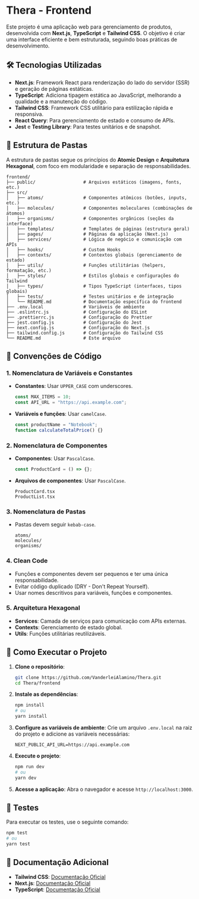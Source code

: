 # Thera - Frontend

Este projeto é uma aplicação web para gerenciamento de produtos, desenvolvida com **Next.js**, **TypeScript** e **Tailwind CSS**. O objetivo é criar uma interface eficiente e bem estruturada, seguindo boas práticas de desenvolvimento.

## 🛠️ Tecnologias Utilizadas

- **Next.js**: Framework React para renderização do lado do servidor (SSR) e geração de páginas estáticas.
- **TypeScript**: Adiciona tipagem estática ao JavaScript, melhorando a qualidade e a manutenção do código.
- **Tailwind CSS**: Framework CSS utilitário para estilização rápida e responsiva.
- **React Query**: Para gerenciamento de estado e consumo de APIs.
- **Jest** e **Testing Library**: Para testes unitários e de snapshot.

## 📂 Estrutura de Pastas

A estrutura de pastas segue os princípios do **Atomic Design** e **Arquitetura Hexagonal**, com foco em modularidade e separação de responsabilidades.

```
frontend/
├── public/                  # Arquivos estáticos (imagens, fonts, etc.)
├── src/
│   ├── atoms/               # Componentes atômicos (botões, inputs, etc.)
│   ├── molecules/           # Componentes moleculares (combinações de átomos)
│   ├── organisms/           # Componentes orgânicos (seções da interface)
│   ├── templates/           # Templates de páginas (estrutura geral)
│   ├── pages/               # Páginas da aplicação (Next.js)
│   ├── services/            # Lógica de negócio e comunicação com APIs
│   ├── hooks/               # Custom Hooks
│   ├── contexts/            # Contextos globais (gerenciamento de estado)
│   ├── utils/               # Funções utilitárias (helpers, formatação, etc.)
│   ├── styles/              # Estilos globais e configurações do Tailwind
│   ├── types/               # Tipos TypeScript (interfaces, tipos globais)
│   ├── tests/               # Testes unitários e de integração
│   └── README.md            # Documentação específica do frontend
├── .env.local               # Variáveis de ambiente
├── .eslintrc.js             # Configuração do ESLint
├── .prettierrc.js           # Configuração do Prettier
├── jest.config.js           # Configuração do Jest
├── next.config.js           # Configuração do Next.js
├── tailwind.config.js       # Configuração do Tailwind CSS
└── README.md                # Este arquivo
```

## 📝 Convenções de Código

### 1. **Nomenclatura de Variáveis e Constantes**
- **Constantes**: Usar `UPPER_CASE` com underscores.
  ```typescript
  const MAX_ITEMS = 10;
  const API_URL = "https://api.example.com";
  ```
- **Variáveis e funções**: Usar `camelCase`.
  ```typescript
  const productName = "Notebook";
  function calculateTotalPrice() {}
  ```

### 2. **Nomenclatura de Componentes**
- **Componentes**: Usar `PascalCase`.
  ```typescript
  const ProductCard = () => {};
  ```
- **Arquivos de componentes**: Usar `PascalCase`.
  ```
  ProductCard.tsx
  ProductList.tsx
  ```

### 3. **Nomenclatura de Pastas**
- Pastas devem seguir `kebab-case`.
  ```
  atoms/
  molecules/
  organisms/
  ```

### 4. **Clean Code**
- Funções e componentes devem ser pequenos e ter uma única responsabilidade.
- Evitar código duplicado (DRY - Don't Repeat Yourself).
- Usar nomes descritivos para variáveis, funções e componentes.

### 5. **Arquitetura Hexagonal**
- **Services**: Camada de serviços para comunicação com APIs externas.
- **Contexts**: Gerenciamento de estado global.
- **Utils**: Funções utilitárias reutilizáveis.

## 🚀 Como Executar o Projeto

1. **Clone o repositório**:
   ```bash
   git clone https://github.com/VanderleiAlamino/Thera.git
   cd Thera/frontend
   ```

2. **Instale as dependências**:
   ```bash
   npm install
   # ou
   yarn install
   ```

3. **Configure as variáveis de ambiente**:
   Crie um arquivo `.env.local` na raiz do projeto e adicione as variáveis necessárias:
   ```env
   NEXT_PUBLIC_API_URL=https://api.example.com
   ```

4. **Execute o projeto**:
   ```bash
   npm run dev
   # ou
   yarn dev
   ```

5. **Acesse a aplicação**:
   Abra o navegador e acesse `http://localhost:3000`.

## 🧪 Testes

Para executar os testes, use o seguinte comando:
```bash
npm test
# ou
yarn test
```

## 📄 Documentação Adicional

- **Tailwind CSS**: [Documentação Oficial](https://tailwindcss.com/docs)
- **Next.js**: [Documentação Oficial](https://nextjs.org/docs)
- **TypeScript**: [Documentação Oficial](https://www.typescriptlang.org/docs/)